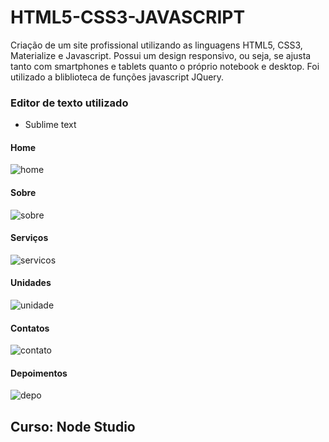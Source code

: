 # HTML5-CSS3-JAVASCRIPT
Criação de um site profissional utilizando as linguagens HTML5, CSS3, Materialize e Javascript. Possui um design responsivo, ou seja, se ajusta tanto com smartphones e tablets quanto o próprio notebook e desktop. Foi utilizado a bliblioteca de funções javascript JQuery.

### Editor de texto utilizado
* Sublime text

#### Home
![home](https://user-images.githubusercontent.com/40746275/85322802-e34f3580-b494-11ea-8eb8-dc6ec01501c2.png)

#### Sobre
![sobre](https://user-images.githubusercontent.com/40746275/85322976-32956600-b495-11ea-98c7-c8f21807dfda.png)

#### Serviços
![servicos](https://user-images.githubusercontent.com/40746275/85323027-4f319e00-b495-11ea-8999-460fe4ece2a2.png)

#### Unidades
![unidade](https://user-images.githubusercontent.com/40746275/85323111-712b2080-b495-11ea-8fe0-18e9df9bc525.png)

#### Contatos
![contato](https://user-images.githubusercontent.com/40746275/85323142-7f793c80-b495-11ea-9e2c-e66263eb7190.png)

#### Depoimentos
![depo](https://user-images.githubusercontent.com/40746275/85323165-8a33d180-b495-11ea-94b0-a6365f14ba79.png)


## Curso: Node Studio
